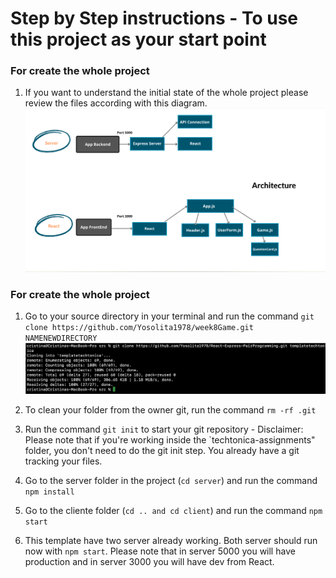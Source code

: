 # Step by Step instructions - To use this project as your start point

### For create the whole project
1. If you want to understand the initial state of the whole project please review the files according with this diagram. 
![General Arquitecture](https://raw.githubusercontent.com/Yosolita1978/screenshoots/9fcb004c726c8c49ace598003e4956acd253b110/Week8/Screen%20Shot%202022-09-09%20at%206.41.25%20PM.png)

### For create the whole project
1. Go to your source directory in your terminal and run the command `git clone https://github.com/Yosolita1978/week8Game.git NAMENEWDIRECTORY`
![You will something like this in your terminal.](https://github.com/Yosolita1978/screenshoots/blob/main/template/Screen%20Shot%202022-03-20%20at%207.50.46%20PM.png?raw=true)

2. To clean your folder from the owner git, run the command `rm -rf .git`

3. Run the command `git init` to start your git repository - Disclaimer: Please note that if you're working inside the `techtonica-assignments" folder, you don't need to do the git init step. You already have a git tracking your files.

4. Go to the server folder in the project (`cd server`) and run the command `npm install`

5. Go to the cliente folder (`cd .. and cd client`) and run the command `npm start`

6. This template have two server already working. Both server should run now with `npm start`. Please note that in server 5000 you will have production and in server 3000 you will have dev from React. 